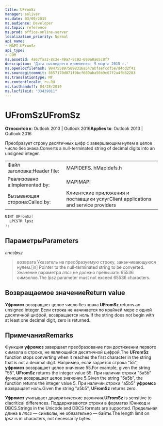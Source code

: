 ```yaml
---
title: UFromSz
manager: soliver
ms.date: 03/09/2015
ms.audience: Developer
ms.topic: reference
ms.prod: office-online-server
localization_priority: Normal
api_name:
- MAPI.UFromSz
api_type:
- COM
ms.assetid: 4a67faa2-8c2e-49a7-8c92-690a0a65c8f7
description: 'Дата последнего изменения: 9 марта 2015 г.'
ms.openlocfilehash: 9947558975098316a547abfaefcdf5e7d4cd2f41
ms.sourcegitcommit: 8657170d071f9bcf680aba50b9c07f2a4fb82283
ms.translationtype: MT
ms.contentlocale: ru-RU
ms.lasthandoff: 04/28/2019
ms.locfileid: "33439011"
---
```

# <a name="ufromsz"></a><span data-ttu-id="64c8e-103">UFromSz</span><span class="sxs-lookup"><span data-stu-id="64c8e-103">UFromSz</span></span>

  
  
<span data-ttu-id="64c8e-104">**Относится к**: Outlook 2013 | Outlook 2016</span><span class="sxs-lookup"><span data-stu-id="64c8e-104">**Applies to**: Outlook 2013 | Outlook 2016</span></span> 
  
<span data-ttu-id="64c8e-105">Преобразует строку десятичных цифр с завершающим нулем в целое число без знака.</span><span class="sxs-lookup"><span data-stu-id="64c8e-105">Converts a null-terminated string of decimal digits into an unsigned integer.</span></span> 
  
|||
|:-----|:-----|
|<span data-ttu-id="64c8e-106">Файл заголовка:</span><span class="sxs-lookup"><span data-stu-id="64c8e-106">Header file:</span></span>  <br/> |<span data-ttu-id="64c8e-107">MAPIDEFS. h</span><span class="sxs-lookup"><span data-stu-id="64c8e-107">Mapidefs.h</span></span>  <br/> |
|<span data-ttu-id="64c8e-108">Реализовано в:</span><span class="sxs-lookup"><span data-stu-id="64c8e-108">Implemented by:</span></span>  <br/> |<span data-ttu-id="64c8e-109">MAPI</span><span class="sxs-lookup"><span data-stu-id="64c8e-109">MAPI</span></span>  <br/> |
|<span data-ttu-id="64c8e-110">Вызывающая сторона:</span><span class="sxs-lookup"><span data-stu-id="64c8e-110">Called by:</span></span>  <br/> |<span data-ttu-id="64c8e-111">Клиентские приложения и поставщики услуг</span><span class="sxs-lookup"><span data-stu-id="64c8e-111">Client applications and service providers</span></span>  <br/> |
   
```cpp
UINT UFromSz(
  LPCSTR lpsz
);
```

## <a name="parameters"></a><span data-ttu-id="64c8e-112">Параметры</span><span class="sxs-lookup"><span data-stu-id="64c8e-112">Parameters</span></span>

 <span data-ttu-id="64c8e-113">_лпсз_</span><span class="sxs-lookup"><span data-stu-id="64c8e-113">_lpsz_</span></span>
  
> <span data-ttu-id="64c8e-114">возврата Указатель на преобразуемую строку, заканчивающуюся нулем.</span><span class="sxs-lookup"><span data-stu-id="64c8e-114">[in] Pointer to the null-terminated string to be converted.</span></span> <span data-ttu-id="64c8e-115">Значение параметра _лпсз_ не должно превышать 65536 символов.</span><span class="sxs-lookup"><span data-stu-id="64c8e-115">The  _lpsz_ parameter must not exceed 65536 characters.</span></span> 
    
## <a name="return-value"></a><span data-ttu-id="64c8e-116">Возвращаемое значение</span><span class="sxs-lookup"><span data-stu-id="64c8e-116">Return value</span></span>

 <span data-ttu-id="64c8e-117">**Уфромсз** возвращает целое число без знака.</span><span class="sxs-lookup"><span data-stu-id="64c8e-117">**UFromSz** returns an unsigned integer.</span></span> <span data-ttu-id="64c8e-118">Если строка не начинается по крайней мере с одной десятичной цифрой, возвращается ноль.</span><span class="sxs-lookup"><span data-stu-id="64c8e-118">If the string does not begin with at least one decimal digit, zero is returned.</span></span> 
  
## <a name="remarks"></a><span data-ttu-id="64c8e-119">Примечания</span><span class="sxs-lookup"><span data-stu-id="64c8e-119">Remarks</span></span>

<span data-ttu-id="64c8e-120">Функция **уфромсз** завершает преобразование при достижении первого символа в строке, не являющийся десятичной цифрой.</span><span class="sxs-lookup"><span data-stu-id="64c8e-120">The **UFromSz** function stops converting when it reaches the first character in the string that is not a decimal digit.</span></span> <span data-ttu-id="64c8e-121">Например, если задается строка "55", **уфромсз** возвращает целое значение 55.</span><span class="sxs-lookup"><span data-stu-id="64c8e-121">For example, given the string "55", **UFromSz** returns the integer value 55.</span></span> <span data-ttu-id="64c8e-122">При наличии строки "5a5b" функция возвращает целое значение 5.</span><span class="sxs-lookup"><span data-stu-id="64c8e-122">Given the string "5a5b", the function returns the integer value 5.</span></span> <span data-ttu-id="64c8e-123">При наличии строки "a5b5" **уфромсз** возвращает ноль.</span><span class="sxs-lookup"><span data-stu-id="64c8e-123">Given the string "a5b5", **UFromSz** returns zero.</span></span> 
  
 <span data-ttu-id="64c8e-124">**Уфромсз** учитывает диакритические различия.</span><span class="sxs-lookup"><span data-stu-id="64c8e-124">**UFromSz** is sensitive to diacritical differences.</span></span> <span data-ttu-id="64c8e-125">Поддерживаются строки в форматах Юникод и DBCS.</span><span class="sxs-lookup"><span data-stu-id="64c8e-125">Strings in the Unicode and DBCS formats are supported.</span></span> <span data-ttu-id="64c8e-126">Предельная длина в _лпсз_ — символы, не обязательно — байты.</span><span class="sxs-lookup"><span data-stu-id="64c8e-126">The length limit on  _lpsz_ is in characters, not necessarily bytes.</span></span> 
  

